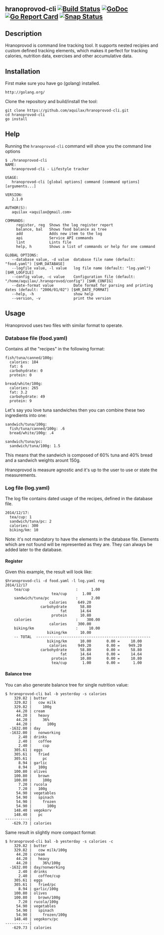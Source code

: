 ## hranoprovod-cli [![Build Status](https://travis-ci.org/aquilax/hranoprovod-cli.svg?branch=master)](https://travis-ci.org/aquilax/hranoprovod-cli) [![GoDoc](https://godoc.org/github.com/aquilax/hranoprovod-cli?status.svg)](https://godoc.org/github.com/aquilax/hranoprovod-cli) [![Go Report Card](https://goreportcard.com/badge/github.com/aquilax/hranoprovod-cli)](https://goreportcard.com/report/github.com/aquilax/hranoprovod-cli) [![Snap Status](https://build.snapcraft.io/badge/aquilax/hranoprovod-cli.svg)](https://build.snapcraft.io/user/aquilax/hranoprovod-cli)

## Description

Hranoprovod is command line tracking tool. It supports nested recipies and custom defined tracking elements, which makes it perfect for tracking calories, nutrition data, exercises and other accumulative data.

## Installation

First make sure you have go (golang) installed.

    http://golang.org/

Clone the repository and build/install the tool:

    git clone https://github.com/aquilax/hranoprovod-cli.git
    cd hranoprovod-cli
    go install

## Help

Running the `hranoprovod-cli` command will show you the command line options

```
$ ./hranoprovod-cli
NAME:
   hranoprovod-cli - Lifestyle tracker

USAGE:
   hranoprovod-cli [global options] command [command options] [arguments...]

VERSION:
   2.1.0

AUTHOR(S):
   aquilax <aquilax@gmail.com>

COMMANDS:
     register, reg  Shows the log register report
     balance, bal   Shows food balance as tree
     add            Adds new item to the log
     api            Service API commands
     lint           Lints file
     help, h        Shows a list of commands or help for one command

GLOBAL OPTIONS:
   --database value, -d value  database file name (default: "food.yaml") [$HR_DATABASE]
   --logfile value, -l value   log file name (default: "log.yaml") [$HR_LOGFILE]
   --config value, -c value    Configuration file (default: "/home/aquilax/.hranoprovod/config") [$HR_CONFIG]
   --date-format value         Date format for parsing and printing dates (default: "2006/01/02") [$HR_DATE_FORMAT]
   --help, -h                  show help
   --version, -v               print the version

```

## Usage

Hranoprovod uses two files with similar format to operate.

### Database file (food.yaml)

Contains all the "recipes" in the following format:

```
fish/tuna/canned/100g:
  calories: 184
  fat: 6
  carbohydrate: 0
  protein: 0

bread/white/100g:
  calories: 265
  fat: 3.2
  carbohydrate: 49
  protein: 9
```

Let's say you love tuna sandwiches then you can combine these two ingredients into one:

```
sandwich/tuna/100g:
  fish/tuna/canned/100g: .6
  bread/white/100g: .4

sandwich/tuna/pc:
  sandwich/tuna/100g: 1.5
```

This means that the sandwich is composed of 60% tuna and 40% bread and a sandwich weights arount 150g.

Hranoprovod is measure agnostic and it's up to the user to use or state the measurements.

### Log file (log.yaml)

The log file contains dated usage of the recipes, defined in the database file.

```
2014/12/17:
  tea/cup: 1
  sandwich/tuna/pc: 2
  calories: 300
  biking/km: 10
```

Note: it's not mandatory to have the elements in the database file. Elements which are not found will be represented as they are. They can always be added later to the database.

#### Register

Given this example, the result will look like:

```
$hranoprovod-cli -d food.yaml -l log.yaml reg
2014/12/17
	tea/cup                     :      1.00
		             tea/cup       1.00
	sandwich/tuna/pc            :      2.00
		            calories     649.20
		        carbohydrate      58.80
		                 fat      14.64
		             protein      10.80
	calories                    :    300.00
		            calories     300.00
	biking/km                   :     10.00
		           biking/km      10.00
	-- TOTAL  ----------------------------------------------------
		           biking/km      10.00       0.00 =     10.00
		            calories     949.20       0.00 =    949.20
		        carbohydrate      58.80       0.00 =     58.80
		                 fat      14.64       0.00 =     14.64
		             protein      10.80       0.00 =     10.80
		             tea/cup       1.00       0.00 =      1.00
```

#### Balance tree

You can also generate balance tree for single nutrition value:

```
$ hranoprovod-cli bal -b yesterday -s calories
    329.82 | butter
    329.82 |   cow milk
    329.82 |     100g
     44.20 | cream
     44.20 |   heavy
     44.20 |     36%
     44.20 |       100g
  -1632.00 | day
  -1632.00 |   nonworking
      2.40 | drinks
      2.40 |   coffee
      2.40 |     cup
    305.61 | eggs
    305.61 |   fried
    305.61 |     pc
      8.94 | garlic
      8.94 |   100g
    100.80 | olives
    100.80 |   brown
    100.80 |     100g
      7.20 | rucola
      7.20 |   100g
     54.90 | vegetables
     54.90 |   spinach
     54.90 |     frozen
     54.90 |       100g
    148.40 | vegokorv
    148.40 |   pc
-----------|
   -629.73 | calories
```

Same result in slightly more compact format:
```
$ hranoprovod-cli bal -b yesterday -s calories -c
    329.82 | butter
    329.82 |   cow milk/100g
     44.20 | cream
     44.20 |   heavy
     44.20 |     36%/100g
  -1632.00 | day/nonworking
      2.40 | drinks
      2.40 |   coffee/cup
    305.61 | eggs
    305.61 |   fried/pc
      8.94 | garlic/100g
    100.80 | olives
    100.80 |   brown/100g
      7.20 | rucola/100g
     54.90 | vegetables
     54.90 |   spinach
     54.90 |     frozen/100g
    148.40 | vegokorv/pc
-----------|
   -629.73 | calories
```
